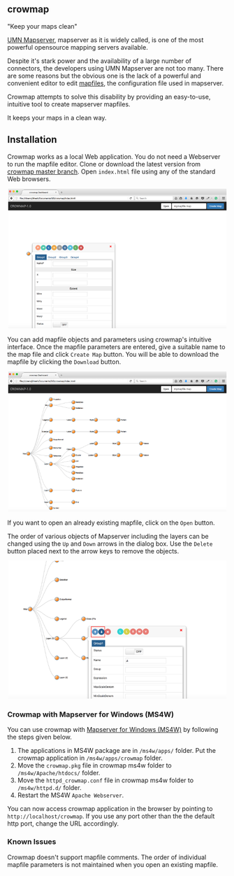 ## crowmap

"Keep your maps clean"

[UMN Mapserver](http://mapserver.org/), mapserver as it is widely called, is one of the most powerful opensource mapping servers available.

Despite it's stark power and the availability of a large number of connectors, the developers using UMN Mapserver are not too many. There are some reasons but the obvious one is the lack of a powerful and convenient editor to edit [mapfiles](http://mapserver.org/mapfile/), the configuration file used in mapserver.

Crowmap attempts to solve this disability by providing an easy-to-use, intuitive tool to create mapserver mapfiles.

It keeps your maps in a clean way.

## Installation

Crowmap works as a local Web application. You do not need a Webserver to run the mapfile editor. Clone or download the latest version from [crowmap master branch](https://github.com/Maptell/crowmap). Open `index.html` file using any of the standard Web browsers.

<p align="center">
<img alt="Crowmap Screen" src="/img/readme/crowmapa.png" width="500" />
</p>

You can add mapfile objects and parameters using crowmap's intuitive interface. Once the mapfile parameters are entered, give a suitable name to the map file and click `Create Map` button. You will be able to download the mapfile by clicking the `Download` button.

<p align="center">
<img alt="Crowmap Screen" src="/img/readme/crowmapb.png" width="500" />
</p>

If you want to open an already existing mapfile, click on the `Open` button.

The order of various objects of Mapserver including the layers can be changed using the `Up` and `Down` arrows in the dialog box. Use the `Delete` button placed next to the arrow keys to remove the objects.

<p align="center">
<img alt="Crowmap Screen" src="/img/readme/crowmapc.png" width="500" />
</p>

### Crowmap with Mapserver for Windows (MS4W)

You can use crowmap with [Mapserver for Windows (MS4W)](http://ms4w.com/) by following the steps given below.

1. The applications in MS4W package are in `/ms4w/apps/` folder. Put the crowmap application in `/ms4w/apps/crowmap` folder.
2. Move the `crowmap.pkg` file in crowmap ms4w folder to `/ms4w/Apache/htdocs/` folder.
3. Move the `httpd_crowmap.conf` file in crowmap ms4w folder to `/ms4w/httpd.d/` folder.
4. Restart the MS4W `Apache Webserver`.

You can now access crowmap application in the browser by pointing to `http://localhost/crowmap`. If you use any port other than the the default http port, change the URL accordingly.

### Known Issues

Crowmap doesn't support mapfile comments.
The order of individual mapfile parameters is not maintained when you open an existing mapfile.
